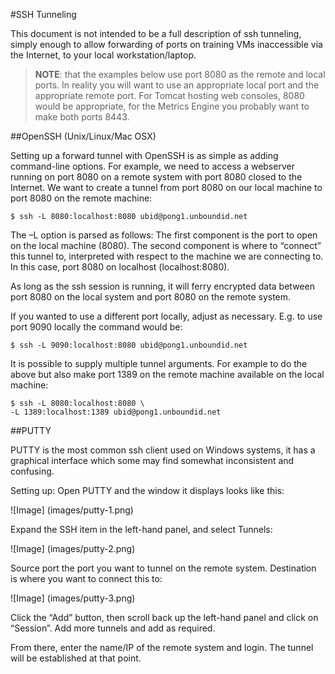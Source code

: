 #SSH TunnelingThis document is not intended to be a full description of ssh tunneling, simply enough to allow forwarding of ports on training VMs inaccessible via the Internet, to your local workstation/laptop.

>**NOTE**: that the examples below use port 8080 as the remote and local ports. In reality you will want to use an appropriate local port and the appropriate remote port. For Tomcat hosting web consoles, 8080 would be appropriate, for the Metrics Engine you probably want to make both ports 8443.##OpenSSH (Unix/Linux/Mac OSX)Setting up a forward tunnel with OpenSSH is as simple as adding command-line options. For example, we need to access a webserver running on port 8080 on a remote system with port 8080 closed to the Internet. We want to create a tunnel from port 8080 on our local machine to port 8080 on the remote machine:	$ ssh -L 8080:localhost:8080 ubid@pong1.unboundid.netThe –L option is parsed as follows: The first component is the port to open on the local machine (8080). The second component is where to “connect” this tunnel to, interpreted with respect to the machine we are connecting to. In this case, port 8080 on localhost (localhost:8080).As long as the ssh session is running, it will ferry encrypted data between port 8080 on the local system and port 8080 on the remote system.If you wanted to use a different port locally, adjust as necessary. E.g. to use port 9090 locally the command would be:	$ ssh -L 9090:localhost:8080 ubid@pong1.unboundid.netIt is possible to supply multiple tunnel arguments. For example to do the above but also make port 1389 on the remote machine available on the local machine:	$ ssh -L 8080:localhost:8080 \	-L 1389:localhost:1389 ubid@pong1.unboundid.net##PUTTYPUTTY is the most common ssh client used on Windows systems, it has a graphical interface which some may find somewhat inconsistent and confusing.Setting up: Open PUTTY and the window it displays looks like this:![Image]
(images/putty-1.png)

Expand the SSH item in the left-hand panel, and select Tunnels:

![Image]
(images/putty-2.png)

Source port the port you want to tunnel on the remote system. Destination is where you want to connect this to:

![Image]
(images/putty-3.png)

Click the “Add” button, then scroll back up the left-hand panel and click on “Session”.Add more tunnels and add as required.From there, enter the name/IP of the remote system and login. The tunnel will be established at that point.